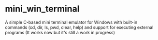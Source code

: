 # mini_win_terminal
A simple C-based mini terminal emulator for Windows with built-in commands (cd, dir, ls, pwd, clear, help) and support for executing external programs (It works now but it's still a work in progress)
